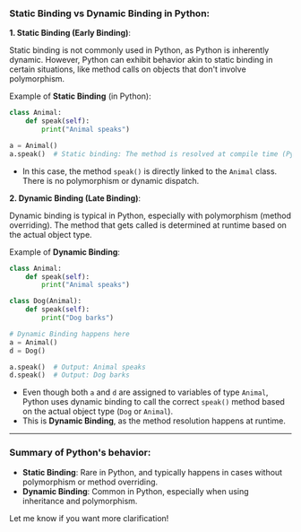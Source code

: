 ### Static Binding vs Dynamic Binding in Python:

**1. Static Binding (Early Binding)**:

Static binding is not commonly used in Python, as Python is inherently dynamic. However, Python can exhibit behavior akin to static binding in certain situations, like method calls on objects that don't involve polymorphism.

Example of **Static Binding** (in Python):

```python
class Animal:
    def speak(self):
        print("Animal speaks")

a = Animal()
a.speak()  # Static binding: The method is resolved at compile time (Python still uses dynamic lookup, but no polymorphism involved).
```

- In this case, the method `speak()` is directly linked to the `Animal` class. There is no polymorphism or dynamic dispatch.

**2. Dynamic Binding (Late Binding)**:

Dynamic binding is typical in Python, especially with polymorphism (method overriding). The method that gets called is determined at runtime based on the actual object type.

Example of **Dynamic Binding**:

```python
class Animal:
    def speak(self):
        print("Animal speaks")

class Dog(Animal):
    def speak(self):
        print("Dog barks")

# Dynamic Binding happens here
a = Animal()
d = Dog()

a.speak()  # Output: Animal speaks
d.speak()  # Output: Dog barks
```

- Even though both `a` and `d` are assigned to variables of type `Animal`, Python uses dynamic binding to call the correct `speak()` method based on the actual object type (`Dog` or `Animal`).
- This is **Dynamic Binding**, as the method resolution happens at runtime.

---

### Summary of Python's behavior:


- **Static Binding**: Rare in Python, and typically happens in cases without polymorphism or method overriding.
- **Dynamic Binding**: Common in Python, especially when using inheritance and polymorphism.

Let me know if you want more clarification!